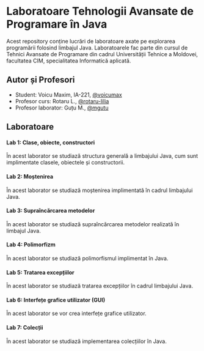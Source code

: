 # Laboratoare Tehnologii Avansate de Programare în Java

Acest repository conține lucrări de laboratoare axate pe explorarea programării folosind limbajul Java. Laboratoarele fac parte din cursul de Tehnici Avansate de Programare din cadrul Universității Tehnice a Moldovei, facultatea CIM, specialitatea Informatică aplicată.

## Autor și Profesori
- Student: Voicu Maxim, IA-221, [@voicumax](https://www.instagram.com/voicumax/)
- Profesor curs: Rotaru L., [@rotaru-lilia](https://www.linkedin.com/in/lilia-rotaru-563ba7242/?locale=en_US)
- Profesor laborator: Guțu M., [@mgutu](https://github.com/mgutu)

## Laboratoare
#### Lab 1: Clase, obiecte, constructori

În acest laborator se studiază structura generală a limbajului Java, cum sunt implimentate clasele, obiectele și constructorii.

#### Lab 2: Moștenirea

În acest laborator se studiază moștenirea implimentată în cadrul limbajului Java.

#### Lab 3: Supraîncărcarea metodelor

În acest laborator se studiază supraîncărcarea metodelor realizată în limbajul Java.

#### Lab 4: Polimorfizm

În acest laborator se studiază polimorfismul implimentat în Java.

#### Lab 5: Tratarea excepțiilor

În acest laborator se studiază tratarea excepțiilor în cadrul limbajului Java.

#### Lab 6: Interfețe grafice utilizator (GUI)

În acest laborator se vor crea interfețe grafice utilizator.

#### Lab 7: Colecții

În acest laborator se studiază implementarea colecțiilor în Java.